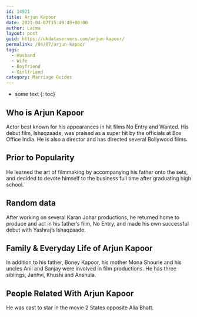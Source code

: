 ```yaml
---
id: 14921
title: Arjun Kapoor
date: 2021-04-07T15:49:49+00:00
author: Laima
layout: post
guid: https://ukdataservers.com/arjun-kapoor/
permalink: /04/07/arjun-kapoor
tags:
  - Husband
  - Wife
  - Boyfriend
  - Girlfriend
category: Marriage Guides
---
```


* some text
{: toc}


## Who is Arjun Kapoor
                  
                  
                  
Actor best known for his appearances in hit films No Entry and Wanted. His debut film, Ishaqzaade, was praised as a super hit by the officials at Box Office India. He is also a director and has directed several Bollywood films. 
                  
              
            
              
            
                
                
                
## Prior to Popularity
                  
                  
                  
He learned the art of filmmaking by accompanying his father onto the sets, and decided to devote himself to the business full time after graduating high school.
                  
              
            
              
            
                
                
                
## Random data
                  
                  
                  
After working on several Karan Johar productions, he returned home to produce and act in his father&#8217;s film, No Entry, and made his own successful debut with Yashraj&#8217;s Ishaqzaade.
                  
              
            
              
            
                
                
                
## Family & Everyday Life of Arjun Kapoor
                  
                  
                  
In addition to his father, Boney Kapoor, his mother Mona Shourie and his uncles Anil and Sanjay were involved in film productions. He has three siblings, Janhvi, Khushi and Anshula. 
                  
              
            
              
            
                
                
                
## People Related With Arjun Kapoor
                  
                  
                  
He was cast to star in the movie 2 States opposite Alia Bhatt.
                  
              
            
              
            
                
              
            
              
              
            
            
              
            
          
          
          